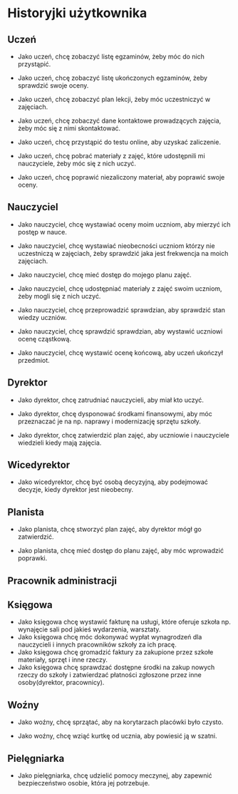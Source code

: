 # Historyjki użytkownika

## Uczeń

* Jako uczeń, chcę zobaczyć listę egzaminów, żeby móc do nich przystąpić.

* Jako uczeń, chcę zobaczyć listę ukończonych egzaminów, żeby sprawdzić swoje oceny.

* Jako uczeń, chcę zobaczyć plan lekcji, żeby móc uczestniczyć w zajęciach.

* Jako uczeń, chcę zobaczyć dane kontaktowe prowadzących zajęcia, żeby móc się z nimi
    skontaktować.

* Jako uczeń, chcę przystąpić do testu online, aby uzyskać zaliczenie.

* Jako uczeń, chcę pobrać materiały z zajęć, które udostępnili mi nauczyciele, żeby
    móc się z nich uczyć.

* Jako uczeń, chcę poprawić niezaliczony materiał, aby poprawić swoje oceny.

## Nauczyciel

* Jako nauczyciel, chcę wystawiać oceny moim uczniom, aby mierzyć ich postęp w nauce.

* Jako nauczyciel, chcę wystawiać nieobecności uczniom którzy nie uczestniczą w
    zajęciach, żeby sprawdzić jaka jest frekwencja na moich zajęciach.

* Jako nauczyciel, chcę mieć dostęp do mojego planu zajęć.

* Jako nauczyciel, chcę udostępniać materiały z zajęć swoim uczniom, żeby mogli się z
    nich uczyć.

* Jako nauczyciel, chcę przeprowadzić sprawdzian, aby sprawdzić stan wiedzy uczniów.

* Jako nauczyciel, chcę sprawdzić sprawdzian, aby wystawić uczniowi ocenę cząstkową.

* Jako nauczyciel, chcę wystawić ocenę końcową, aby uczeń ukończył przedmiot.

## Dyrektor

* Jako dyrektor, chcę zatrudniać nauczycieli, aby miał kto uczyć.

* Jako dyrektor, chcę dysponować środkami finansowymi, aby móc przeznaczać je na np.
    naprawy i modernizację sprzętu szkoły.

* Jako dyrektor, chcę zatwierdzić plan zajęć, aby uczniowie i nauczyciele wiedzieli kiedy mają zajęcia.

## Wicedyrektor

* Jako wicedyrektor, chcę być osobą decyzyjną, aby podejmować decyzje, kiedy dyrektor jest nieobecny.

## Planista

* Jako planista, chcę stworzyć plan zajęć, aby dyrektor mógł go zatwierdzić.

* Jako planista, chcę mieć dostęp do planu zajęć, aby móc wprowadzić poprawki.

## Pracownik administracji

## Księgowa

* Jako księgowa chcę wystawić fakturę na usługi, które oferuje szkoła np. wynajęcie sali pod jakieś wydarzenia, warsztaty.
* Jako księgowa chcę móc dokonywać wypłat wynagrodzeń dla nauczycieli i innych pracowników szkoły za ich pracę.
* Jako księgowa chcę gromadzić faktury za zakupione przez szkołe materiały, sprzęt i inne rzeczy.
* Jako księgowa chcę sprawdzać dostępne środki na zakup nowych rzeczy do szkoły i zatwierdzać płatności zgłoszone przez inne osoby(dyrektor, pracownicy).

## Woźny

* Jako woźny, chcę sprzątać, aby na korytarzach placówki było czysto.

* Jako woźny, chcę wziąć kurtkę od ucznia, aby powiesić ją w szatni.

## Pielęgniarka

* Jako pielęgniarka, chcę udzielić pomocy meczynej, aby zapewnić bezpieczeństwo osobie, która jej potrzebuje.